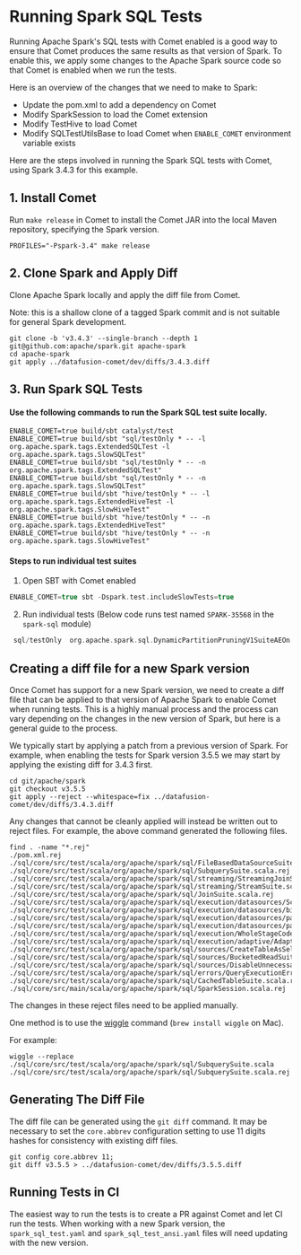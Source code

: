 <!--
Licensed to the Apache Software Foundation (ASF) under one
or more contributor license agreements.  See the NOTICE file
distributed with this work for additional information
regarding copyright ownership.  The ASF licenses this file
to you under the Apache License, Version 2.0 (the
"License"); you may not use this file except in compliance
with the License.  You may obtain a copy of the License at

  http://www.apache.org/licenses/LICENSE-2.0

Unless required by applicable law or agreed to in writing,
software distributed under the License is distributed on an
"AS IS" BASIS, WITHOUT WARRANTIES OR CONDITIONS OF ANY
KIND, either express or implied.  See the License for the
specific language governing permissions and limitations
under the License.
-->

# Running Spark SQL Tests

Running Apache Spark's SQL tests with Comet enabled is a good way to ensure that Comet produces the same
results as that version of Spark. To enable this, we apply some changes to the Apache Spark source code so that
Comet is enabled when we run the tests.

Here is an overview of the changes that we need to make to Spark:

- Update the pom.xml to add a dependency on Comet
- Modify SparkSession to load the Comet extension
- Modify TestHive to load Comet
- Modify SQLTestUtilsBase to load Comet when `ENABLE_COMET` environment variable exists

Here are the steps involved in running the Spark SQL tests with Comet, using Spark 3.4.3 for this example.

## 1. Install Comet

Run `make release` in Comet to install the Comet JAR into the local Maven repository, specifying the Spark version.

```shell
PROFILES="-Pspark-3.4" make release
```

## 2. Clone Spark and Apply Diff

Clone Apache Spark locally and apply the diff file from Comet.

Note: this is a shallow clone of a tagged Spark commit and is not suitable for general Spark development.

```shell
git clone -b 'v3.4.3' --single-branch --depth 1 git@github.com:apache/spark.git apache-spark
cd apache-spark
git apply ../datafusion-comet/dev/diffs/3.4.3.diff
```

## 3. Run Spark SQL Tests

#### Use the following commands to run the Spark SQL test suite locally.

```shell
ENABLE_COMET=true build/sbt catalyst/test
ENABLE_COMET=true build/sbt "sql/testOnly * -- -l org.apache.spark.tags.ExtendedSQLTest -l org.apache.spark.tags.SlowSQLTest"
ENABLE_COMET=true build/sbt "sql/testOnly * -- -n org.apache.spark.tags.ExtendedSQLTest"
ENABLE_COMET=true build/sbt "sql/testOnly * -- -n org.apache.spark.tags.SlowSQLTest"
ENABLE_COMET=true build/sbt "hive/testOnly * -- -l org.apache.spark.tags.ExtendedHiveTest -l org.apache.spark.tags.SlowHiveTest"
ENABLE_COMET=true build/sbt "hive/testOnly * -- -n org.apache.spark.tags.ExtendedHiveTest"
ENABLE_COMET=true build/sbt "hive/testOnly * -- -n org.apache.spark.tags.SlowHiveTest"
```
#### Steps to run individual test suites
1. Open SBT with Comet enabled
```sbt
ENABLE_COMET=true sbt -Dspark.test.includeSlowTests=true 
```
2. Run individual tests (Below code runs test named `SPARK-35568` in the `spark-sql` module)
```sbt
 sql/testOnly  org.apache.spark.sql.DynamicPartitionPruningV1SuiteAEOn -- -z "SPARK-35568"
```

## Creating a diff file for a new Spark version

Once Comet has support for a new Spark version, we need to create a diff file that can be applied to that version
of Apache Spark to enable Comet when running tests. This is a highly manual process and the process can
vary depending on the changes in the new version of Spark, but here is a general guide to the process.

We typically start by applying a patch from a previous version of Spark. For example, when enabling the tests
for Spark version 3.5.5 we may start by applying the existing diff for 3.4.3 first.

```shell
cd git/apache/spark
git checkout v3.5.5
git apply --reject --whitespace=fix ../datafusion-comet/dev/diffs/3.4.3.diff
```

Any changes that cannot be cleanly applied will instead be written out to reject files. For example, the above
command generated the following files.

```shell
find . -name "*.rej"
./pom.xml.rej
./sql/core/src/test/scala/org/apache/spark/sql/FileBasedDataSourceSuite.scala.rej
./sql/core/src/test/scala/org/apache/spark/sql/SubquerySuite.scala.rej
./sql/core/src/test/scala/org/apache/spark/sql/streaming/StreamingJoinSuite.scala.rej
./sql/core/src/test/scala/org/apache/spark/sql/streaming/StreamSuite.scala.rej
./sql/core/src/test/scala/org/apache/spark/sql/JoinSuite.scala.rej
./sql/core/src/test/scala/org/apache/spark/sql/execution/datasources/SchemaPruningSuite.scala.rej
./sql/core/src/test/scala/org/apache/spark/sql/execution/datasources/binaryfile/BinaryFileFormatSuite.scala.rej
./sql/core/src/test/scala/org/apache/spark/sql/execution/datasources/parquet/ParquetRebaseDatetimeSuite.scala.rej
./sql/core/src/test/scala/org/apache/spark/sql/execution/datasources/parquet/ParquetSchemaSuite.scala.rej
./sql/core/src/test/scala/org/apache/spark/sql/execution/WholeStageCodegenSuite.scala.rej
./sql/core/src/test/scala/org/apache/spark/sql/execution/adaptive/AdaptiveQueryExecSuite.scala.rej
./sql/core/src/test/scala/org/apache/spark/sql/sources/CreateTableAsSelectSuite.scala.rej
./sql/core/src/test/scala/org/apache/spark/sql/sources/BucketedReadSuite.scala.rej
./sql/core/src/test/scala/org/apache/spark/sql/sources/DisableUnnecessaryBucketedScanSuite.scala.rej
./sql/core/src/test/scala/org/apache/spark/sql/errors/QueryExecutionErrorsSuite.scala.rej
./sql/core/src/test/scala/org/apache/spark/sql/CachedTableSuite.scala.rej
./sql/core/src/main/scala/org/apache/spark/sql/SparkSession.scala.rej
```

The changes in these reject files need to be applied manually.

One method is to use the [wiggle](https://github.com/neilbrown/wiggle) command (`brew install wiggle` on Mac).

For example:

```shell
wiggle --replace ./sql/core/src/test/scala/org/apache/spark/sql/SubquerySuite.scala ./sql/core/src/test/scala/org/apache/spark/sql/SubquerySuite.scala.rej
```

## Generating The Diff File

The diff file can be generated using the `git diff` command. It may be necessary to set the `core.abbrev`
configuration setting to use 11 digits hashes for consistency with existing diff files.

```shell
git config core.abbrev 11;
git diff v3.5.5 > ../datafusion-comet/dev/diffs/3.5.5.diff
```

## Running Tests in CI

The easiest way to run the tests is to create a PR against Comet and let CI run the tests. When working with a
new Spark version, the `spark_sql_test.yaml` and `spark_sql_test_ansi.yaml` files will need updating with the
new version.
